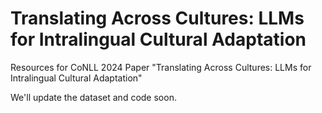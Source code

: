 # Translating Across Cultures: LLMs for Intralingual Cultural Adaptation
Resources for CoNLL 2024 Paper "Translating Across Cultures: LLMs for Intralingual Cultural Adaptation"

We'll update the dataset and code soon.

